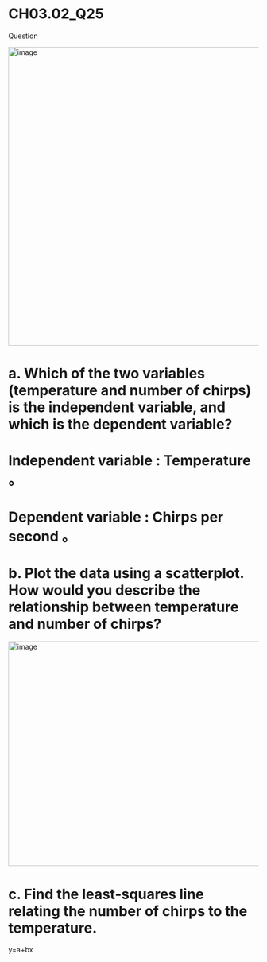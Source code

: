 # CH03.02_Q25
Question  

<img width="576" height="601" alt="image" src="https://github.com/user-attachments/assets/cf711cf2-02fc-4785-aa49-a75f693bd096" />

# a. Which of the two variables (temperature and number of chirps) is the independent variable, and which is the dependent variable?

# Independent variable : Temperature 。
# Dependent variable : Chirps per second 。

# b. Plot the data using a scatterplot. How would you describe the relationship between temperature and number of chirps?

<img width="752" height="452" alt="image" src="https://github.com/user-attachments/assets/27bdf17a-afe7-4c5c-b9f3-9f129081db4a" />

# c. Find the least-squares line relating the number of chirps to the temperature.

   y=a+bx


